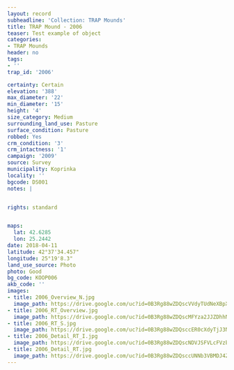 ```yaml
---
layout: record
subheadline: 'Collection: TRAP Mounds'
title: TRAP Mound - 2006
teaser: Test example of object
categories:
- TRAP Mounds
header: no
tags:
- ''
trap_id: '2006'

certainty: Certain
elevation: '388'
max_diameter: '22'
min_diameter: '15'
height: '4'
size_category: Medium
surrounding_land_use: Pasture
surface_condition: Pasture
robbed: Yes
crm_condition: '3'
crm_intactness: '1'
campaign: '2009'
source: Survey
municipality: Koprinka
locality: ''
bgcode: DS001
notes: |


rights: standard


maps:
  lat: 42.6285
  lon: 25.2442
date: 2018-04-11
latitude: 42°37'34.457"
longitude: 25°19'8.3"
land_use_source: Photo
photo: Good
bg_code: KOOP006
akb_code: ''
images:
- title: 2006_Overview_N.jpg
  image_path: https://drive.google.com/uc?id=0B3Rg88wZDQscVVdyTUdNeXBpX3c
- title: 2006_RT_Overview.jpg
  image_path: https://drive.google.com/uc?id=0B3Rg88wZDQscMFYza2JJZDhhNWM
- title: 2006_RT_S.jpg
  image_path: https://drive.google.com/uc?id=0B3Rg88wZDQsccER0cXdyTjJ3Nmc
- title: 2006_Detail_RT_I.jpg
  image_path: https://drive.google.com/uc?id=0B3Rg88wZDQscNDVJSFVLcFVzbEk
- title: 2006_Detail_RT.jpg
  image_path: https://drive.google.com/uc?id=0B3Rg88wZDQsccUNNb3VBMDJ4ZU0
---
```

